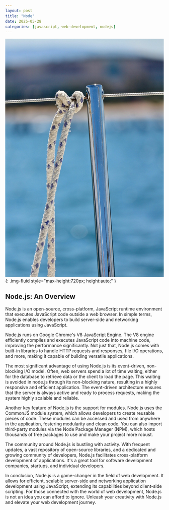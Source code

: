 ```yaml
---
layout: post
title: "Node"
date: 2025-05-28
categories: [javascript, web-development, nodejs]
---
```


![Image](/assets/gd1fe7d3a48e4996ef71e0c58e219c3a091c4d27e174aff8f50e097f91a21472d33501a02914c00afdf135247dcea070cb453f440a3190429f8a9d2670e51fc0f_1280.jpg){: .img-fluid style="max-height:720px; height:auto;" }

## Node.js: An Overview

Node.js is an open-source, cross-platform, JavaScript runtime environment that executes JavaScript code outside a web browser. In simple terms, Node.js enables developers to build server-side and networking applications using JavaScript.

Node.js runs on Google Chrome's V8 JavaScript Engine. The V8 engine efficiently compiles and executes JavaScript code into machine code, improving the performance significantly. Not just that, Node.js comes with built-in libraries to handle HTTP requests and responses, file I/O operations, and more, making it capable of building versatile applications.

The most significant advantage of using Node.js is its event-driven, non-blocking I/O model. Often, web servers spend a lot of time waiting, either for the database to retrieve data or the client to load the page. This waiting is avoided in node.js through its non-blocking nature, resulting in a highly responsive and efficient application. The event-driven architecture ensures that the server is always active and ready to process requests, making the system highly scalable and reliable.

Another key feature of Node.js is the support for modules. Node.js uses the CommonJS module system, which allows developers to create reusable pieces of code. These modules can be accessed and used from anywhere in the application, fostering modularity and clean code. You can also import third-party modules via the Node Package Manager (NPM), which hosts thousands of free packages to use and make your project more robust.

The community around Node.js is bustling with activity. With frequent updates, a vast repository of open-source libraries, and a dedicated and growing community of developers, Node.js facilitates cross-platform development of applications. It's a great tool for software development companies, startups, and individual developers.

In conclusion, Node.js is a game-changer in the field of web development. It allows for efficient, scalable server-side and networking application development using JavaScript, extending its capabilities beyond client-side scripting. For those connected with the world of web development, Node.js is not an idea you can afford to ignore. Unleash your creativity with Node.js and elevate your web development journey.
